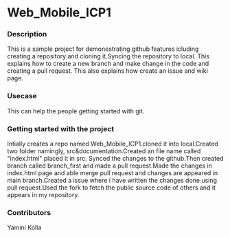 # Web_Mobile_ICP1
### Description
This is a sample project for demonestrating github features icluding creating a repository and cloning it.Syncing the repository to local.
This explains how to create a new branch and make change  in the code and creating a pull request.
This also explains how create an issue and wiki page.

### Usecase
This can help the people getting started with git.

### Getting started with the project
Intially creates a repo named Web_Mobile_ICP1.cloned it into local.Created two folder namingly, src&documentation.Created an file name called "index.html" placed it in src.
Synced the changes to the github.Then created branch called branch_first and made a pull request.Made the changes in index.html page and able merge pull request and changes are appeared in main branch.Created a issue where i have written the changes done using pull request.Used the fork to fetch the public source code of others and it appears in my repository.

### Contributors
Yamini Kolla
